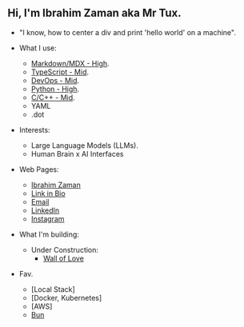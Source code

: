 ## Hi, I'm Ibrahim Zaman aka Mr Tux.

- "I know, how to center a div and print \'hello world\' on a machine".

- What I use:
    - [Markdown/MDX - High](www.markdownguide.org).
    - [TypeScript - Mid](https://www.typescriptlang.org/).
    - [DevOps - Mid](www.docker.com).
    - [Python - High](https://python.org).
    - [C/C++ - Mid](www.markdownguide.org).
    - YAML
    - .dot
- Interests:
    - Large Language Models (LLMs).
    - Human Brain x AI Interfaces
 
- Web Pages:
    - [Ibrahim Zaman](https://abrahimzaman.com)
    - [Link in Bio](https://tiles.bio/abrahimzaman360)
    - [Email](mailto:abrahimzaman3@gmail.com)
    - [LinkedIn](https://linkedin.com/in/abrahimzaman360)
    - [Instagram](https://instagram.com/abrahimzaman360)
    
- What I'm building:
  - Under Construction:
      - [Wall of Love](https://walloflove.social)
 
- Fav.
  - [Local Stack]
  - [Docker, Kubernetes]
  - [AWS]
  - [Bun](https://bun.sh)

